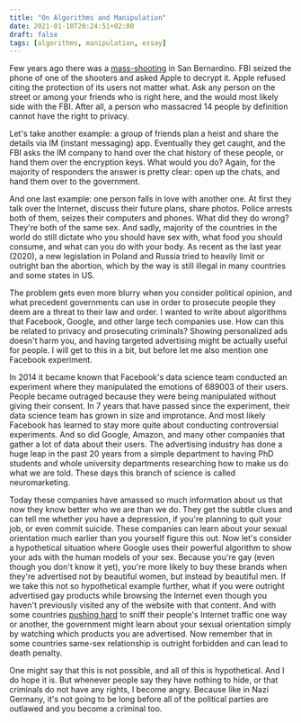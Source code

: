 ```yaml
---
title: "On Algorithms and Manipulation"
date: 2021-01-10T20:24:51+02:00
draft: false
tags: [algorithms, manipulation, essay]
---
```

Few years ago there was a [mass-shooting](https://en.wikipedia.org/wiki/2015_San_Bernardino_attack) in San Bernardino.
FBI seized the phone of one of the shooters and asked Apple to decrypt it. Apple refused citing the protection of its
users not matter what. Ask any person on the street or among your friends who is right here, and the would most likely
side with the FBI. After all, a person who massacred 14 people by definition cannot have the right to privacy.

Let's take another example: a group of friends plan a heist and share the details via IM (instant messaging) app. Eventually
they get caught, and the FBI asks the IM company to hand over the chat history of these people, or hand them over the
encryption keys. What would you do? Again, for the majority of responders the answer is pretty clear: open up the chats,
and hand them over to the government.

And one last example: one person falls in love with another one. At first they talk over the Internet, discuss their
future plans, share photos. Police arrests both of them, seizes their computers and phones. What did they do wrong?
They're both of the same sex. And sadly, majority of the countries in the world do still dictate who you should have
sex with, what food you should consume, and what can you do with your body. As recent as the last year (2020), a new
legislation in Poland and Russia tried to heavily limit or outright ban the abortion, which by the way is still illegal
in many countries and some states in US.

The problem gets even more blurry when you consider political opinion, and what precedent governments can use in order
to prosecute people they deem are a threat to their law and order. I wanted to write about algorithms that Facebook,
Google, and other large tech companies use. How can this be related to privacy and prosecuting criminals? Showing
personalized ads doesn't harm you, and having targeted advertising might be actually useful for people. I will get to this
in a bit, but before let me also mention one Facebook experiment.

In 2014 it became known that Facebook's data science team conducted an experiment where they manipulated the emotions
of 689003 of their users. People became outraged because they were being manipulated without giving their consent. In 7
years that have passed since the experiment, their data science team has grown in size and improtance. And most likely
Facebook has learned to stay more quite about conducting controversial experiments. And so did Google, Amazon, and many
other companies that gather a lot of data about their users. The advertising industry has done a huge leap in the past
20 years from a simple department to having PhD students and whole university departments researching how to make us do
what we are told. These days this branch of science is called neuromarketing.

Today these companies have amassed so much information about us that now they know better who we are than we do. They
get the subtle clues and can tell me whether you have a depression, if you're planning to quit your job, or even
commit suicide. These companies can learn about your sexual orientation much earlier than you yourself figure this out.
Now let's consider a hypothetical situation where Google uses their powerful algorithm to show your ads with the human
models of your sex. Because you're gay (even though you don't know it yet), you're more likely to buy these brands
when they're advertised not by beautiful women, but instead by beautiful men. If we take this not so hypothetical
example further, what if you were outright advertised gay products while browsing the Internet even though you haven't
previously visited any of the website with that content. And with some countries
[pushing hard](https://arstechnica.com/tech-policy/2019/08/chrome-firefox-and-safari-updated-to-block-kazakhstan-government-spying/)
to sniff their people's Internet traffic one way or another, the government might learn about your sexual orientation
simply by watching which products you are advertised. Now remember that in some countries same-sex relationship is
outright forbidden and can lead to death penalty.

One might say that this is not possible, and all of this is hypothetical. And I do hope it is. But whenever people say
they have nothing to hide, or that criminals do not have any rights, I become angry. Because like in Nazi Germany,
it's not going to be long before all of the political parties are outlawed and you become a criminal too.

